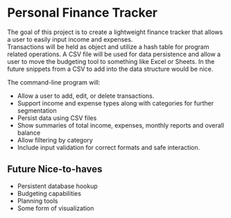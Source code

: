 # Personal Finance Tracker
The goal of this project is to create a lightweight finance tracker that allows a user to easily input income and expenses.\
Transactions will be held as object and utilize a hash table for program related operations. A CSV file will be used for data persistence and allow a user to move the budgeting tool to something like Excel or Sheets. In the future snippets from a CSV to add into the data structure would be nice. 

The command-line program will:
- Allow a user to add, edit, or delete transactions.
- Support income and expense types along with categories for further segmentation
- Persist data using CSV files
- Show summaries of total income, expenses, monthly reports and overall balance
- Allow filtering by category
- Include input validation for correct formats and safe interaction.



## Future Nice-to-haves
- Persistent database hookup
- Budgeting capabilities
- Planning tools
- Some form of visualization